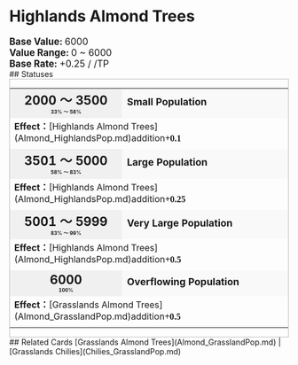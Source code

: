 # Highlands Almond Trees  
  
<div style="font-size:1.2em"><b>Base Value: </b> 6000 </div>  
<div style="font-size:1.2em"><b>Value Range: </b> 0 ~ 6000 </div>  
<div style="font-size:1.2em"><b>Base Rate: </b> +0.25 / /TP </div>  
## Statuses  
<div  style="border:1px solid #BBB"><table><tr style="height:2em;"><td style="background-color:#F0F0F0;text-align:center;width:180px;font-size:1.4em;font-weight:bold;vertical-align:middle;"><div>2000 ～ 3500<div><div style="font-size:0.4em">33% ～ 58%</div></td><td colspan=2 style="font-size:1.1em;vertical-align:middle;background-color:#F9F9F9;"><div><b>Small Population</b></div><div style="font-size:0.8em;padding-top:4px;"></div></td></tr><tr><td colspan=2><b>Effect：</b>[Highlands Almond Trees](Almond_HighlandsPop.md)addition<span style="font-family:ui-monospace"><b>+0.1</b></span></td></tr><tr><td colspan=2></td></tr><tr style="height:2em;"><td style="background-color:#F0F0F0;text-align:center;width:180px;font-size:1.4em;font-weight:bold;vertical-align:middle;"><div>3501 ～ 5000<div><div style="font-size:0.4em">58% ～ 83%</div></td><td colspan=2 style="font-size:1.1em;vertical-align:middle;background-color:#F9F9F9;"><div><b>Large Population</b></div><div style="font-size:0.8em;padding-top:4px;"></div></td></tr><tr><td colspan=2><b>Effect：</b>[Highlands Almond Trees](Almond_HighlandsPop.md)addition<span style="font-family:ui-monospace"><b>+0.25</b></span></td></tr><tr><td colspan=2></td></tr><tr style="height:2em;"><td style="background-color:#F0F0F0;text-align:center;width:180px;font-size:1.4em;font-weight:bold;vertical-align:middle;"><div>5001 ～ 5999<div><div style="font-size:0.4em">83% ～ 99%</div></td><td colspan=2 style="font-size:1.1em;vertical-align:middle;background-color:#F9F9F9;"><div><b>Very Large Population</b></div><div style="font-size:0.8em;padding-top:4px;"></div></td></tr><tr><td colspan=2><b>Effect：</b>[Highlands Almond Trees](Almond_HighlandsPop.md)addition<span style="font-family:ui-monospace"><b>+0.5</b></span></td></tr><tr><td colspan=2></td></tr><tr style="height:2em;"><td style="background-color:#F0F0F0;text-align:center;width:180px;font-size:1.4em;font-weight:bold;vertical-align:middle;"><div>6000<div><div style="font-size:0.4em">100%</div></td><td colspan=2 style="font-size:1.1em;vertical-align:middle;background-color:#F9F9F9;"><div><b>Overflowing Population</b></div><div style="font-size:0.8em;padding-top:4px;"></div></td></tr><tr><td colspan=2><b>Effect：</b>[Grasslands Almond Trees](Almond_GrasslandPop.md)addition<span style="font-family:ui-monospace"><b>+0.5</b></span></td></tr><tr><td colspan=2></td></tr></table></div>  
## Related Cards  
[Grasslands Almond Trees](Almond_GrasslandPop.md)  |  [Grasslands Chilies](Chilies_GrasslandPop.md)  


<script>document.title="Highlands Almond Trees - Card Survival Wiki";</script>